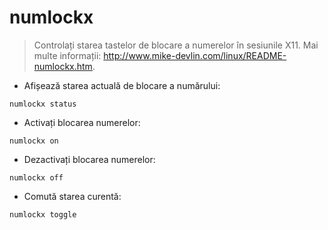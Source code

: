 # numlockx

> Controlați starea tastelor de blocare a numerelor în sesiunile X11.
> Mai multe informații: <http://www.mike-devlin.com/linux/README-numlockx.htm>.

- Afișează starea actuală de blocare a numărului:

`numlockx status`

- Activați blocarea numerelor:

`numlockx on`

- Dezactivați blocarea numerelor:

`numlockx off`

- Comută starea curentă:

`numlockx toggle`
